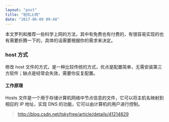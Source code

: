 ```yaml
---
layout: "post"
title: "轻松上网"
date: "2017-06-09 09:48"
---
```


本文罗列和推荐一些科学上网的方法，其中有免费也有付费的，有很容易实现的也有需要折腾一下的，具体的话需要根据你的需求来决定。

### host 方式

修改 host 文件的方式，是一种比较传统的方式，优点是配置简单，无需安装第三方软件；缺点是经常会失效，需要你反复配置。

#### 工作原理

Hosts 文件是一个用于存储计算机网络中节点信息的文件，它可以将主机名映射到相应的 IP 地址，实现 DNS 的功能，它可以由计算机的用户进行控制。


<!-- more -->











> http://blog.csdn.net/tskyfree/article/details/41214829
